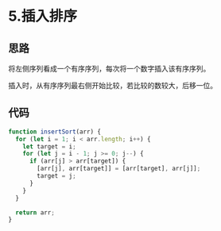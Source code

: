 # 5.插入排序

## 思路

将左侧序列看成一个有序序列，每次将一个数字插入该有序序列。

插入时，从有序序列最右侧开始比较，若比较的数较大，后移一位。

## 代码

~~~js
function insertSort(arr) {
  for (let i = 1; i < arr.length; i++) {
    let target = i;
    for (let j = i - 1; j >= 0; j--) {
      if (arr[j] > arr[target]) {
        [arr[j], arr[target]] = [arr[target], arr[j]];
        target = j;
      }
    }
  }

  return arr;
}
~~~

